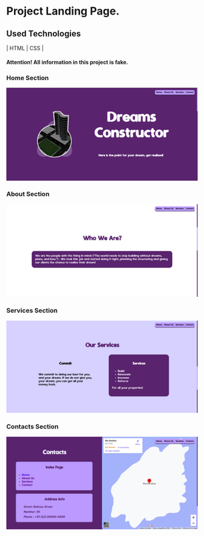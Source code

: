 # Project Landing Page.

## Used Technologies

| HTML | CSS |

#### Attention! All information in this project is fake.

### Home Section
![Home](./images/home.png)

### About Section
![About](./images/about.png)

### Services Section
![Services](./images/services.png)

### Contacts Section
![Contacts](./images/contacts.png)
